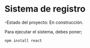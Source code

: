 <h1>Sistema de registro</h1>

-Estado del proyecto: En construcción.

Para ejecutar el sistema, debes poner;

```npm install react```

